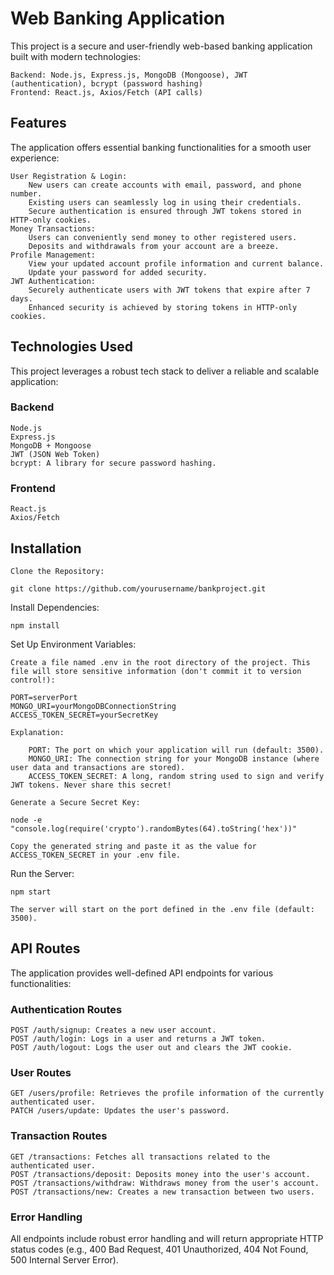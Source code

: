 # Web Banking Application

This project is a secure and user-friendly web-based banking application built with modern technologies:

    Backend: Node.js, Express.js, MongoDB (Mongoose), JWT (authentication), bcrypt (password hashing)
    Frontend: React.js, Axios/Fetch (API calls)

## Features

The application offers essential banking functionalities for a smooth user experience:

    User Registration & Login:
        New users can create accounts with email, password, and phone number.
        Existing users can seamlessly log in using their credentials.
        Secure authentication is ensured through JWT tokens stored in HTTP-only cookies.
    Money Transactions:
        Users can conveniently send money to other registered users.
        Deposits and withdrawals from your account are a breeze.
    Profile Management:
        View your updated account profile information and current balance.
        Update your password for added security.
    JWT Authentication:
        Securely authenticate users with JWT tokens that expire after 7 days.
        Enhanced security is achieved by storing tokens in HTTP-only cookies.

## Technologies Used

This project leverages a robust tech stack to deliver a reliable and scalable application:

### Backend

    Node.js 
    Express.js
    MongoDB + Mongoose
    JWT (JSON Web Token)
    bcrypt: A library for secure password hashing.

### Frontend

    React.js
    Axios/Fetch


## Installation

    Clone the Repository:

    git clone https://github.com/yourusername/bankproject.git   


Install Dependencies:

    npm install

Set Up Environment Variables:

    Create a file named .env in the root directory of the project. This file will store sensitive information (don't commit it to version control!):

    PORT=serverPort
    MONGO_URI=yourMongoDBConnectionString
    ACCESS_TOKEN_SECRET=yourSecretKey

    Explanation:

        PORT: The port on which your application will run (default: 3500).
        MONGO_URI: The connection string for your MongoDB instance (where user data and transactions are stored).
        ACCESS_TOKEN_SECRET: A long, random string used to sign and verify JWT tokens. Never share this secret!

    Generate a Secure Secret Key:

    node -e "console.log(require('crypto').randomBytes(64).toString('hex'))"

    Copy the generated string and paste it as the value for ACCESS_TOKEN_SECRET in your .env file.

Run the Server:

    npm start

    The server will start on the port defined in the .env file (default: 3500).

## API Routes

The application provides well-defined API endpoints for various functionalities:

### Authentication Routes

    POST /auth/signup: Creates a new user account.
    POST /auth/login: Logs in a user and returns a JWT token.
    POST /auth/logout: Logs the user out and clears the JWT cookie.

### User Routes

    GET /users/profile: Retrieves the profile information of the currently authenticated user.
    PATCH /users/update: Updates the user's password.

### Transaction Routes

    GET /transactions: Fetches all transactions related to the authenticated user.
    POST /transactions/deposit: Deposits money into the user's account.
    POST /transactions/withdraw: Withdraws money from the user's account.
    POST /transactions/new: Creates a new transaction between two users.

### Error Handling

All endpoints include robust error handling and will return appropriate HTTP status codes (e.g., 400 Bad Request, 401 Unauthorized, 404 Not Found, 500 Internal Server Error).